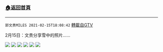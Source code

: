 ﻿###  [:house:返回首頁](https://github.com/ourhimalayas/txt)
---

`郭文贵MILES 2021-02-15T18:08:42` [轉載自GTV](https://gtv.org/web/#/UserInfo/5e596957357cc612d35a8044)

 2月15日：文贵分享雪中的照片……

![](https://filegroup.gtv.org/cdn-cgi/image/width=600/https://filegroup.gtv.org/group6/web/20210215/18/08/0/9f52e3b91987e3e12b00038f83289fd8.jpg)
![](https://filegroup.gtv.org/cdn-cgi/image/width=600/https://filegroup.gtv.org/group6/web/20210215/18/08/0/34d34a293e4435e078dcd2869ceeb344.jpg)
![](https://filegroup.gtv.org/cdn-cgi/image/width=600/https://filegroup.gtv.org/group6/web/20210215/18/08/0/d18a56d188a7f570b64d6fbad6364676.jpg)
![](https://filegroup.gtv.org/cdn-cgi/image/width=600/https://filegroup.gtv.org/group6/web/20210215/18/08/0/2fb3b8aebb5e3a588fdb872342cb68f3.jpg)
![](https://filegroup.gtv.org/cdn-cgi/image/width=600/https://filegroup.gtv.org/group6/web/20210215/18/08/0/9ca839062c50e8cff6cf16d6201379a0.jpg)
![](https://filegroup.gtv.org/cdn-cgi/image/width=600/https://filegroup.gtv.org/group6/web/20210215/18/08/0/4618b92e552e1a39304a20c5a6edfaee.jpg)
